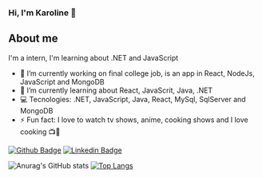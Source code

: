 ### Hi, I'm Karoline 👋

## About me
I'm a intern, I'm learning about .NET and JavaScript 

- 🔭 I’m currently working on final college job, is an app in React, NodeJs, JavaScript and MongoDB
- 🌱 I’m currently learning about React, JavaScrit, Java, .NET
- 💻  Tecnologies: .NET, JavaScript, Java, React, MySql, SqlServer and MongoDB
- ⚡ Fun fact: I love to watch tv shows, anime, cooking shows and I love cooking 📺🍕

[![Github Badge](https://img.shields.io/badge/-Github-000?style=flat-square&logo=Github&logoColor=white&link=link_do_seu_perfil_no_github)](https://github.com/karolinelopes)
[![Linkedin Badge](https://img.shields.io/badge/-LinkedIn-blue?style=flat-square&logo=Linkedin&logoColor=white&link=link_do_seu_perfil_no_linkedin)](https://www.linkedin.com/in/karoline-lopes-silva/)

![Anurag's GitHub stats](https://github-readme-stats.vercel.app/api?username=karolinelopes&hide=contribs,prs)
[![Top Langs](https://github-readme-stats.vercel.app/api/top-langs/?username=karolinelopes)](https://github.com/anuraghazra/github-readme-stats)





